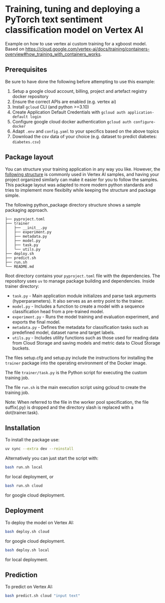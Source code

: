 # Training, tuning and deploying a PyTorch text sentiment classification model on Vertex AI

Example on how to use vertex ai custom training for a xgboost model. Based on <https://cloud.google.com/vertex-ai/docs/training/containers-overview#how_training_with_containers_works>.

## Prerequisites

Be sure to have done the following before attempting to use this example:

1. Setup a google cloud account, billing, project and artefact registry docker repository
2. Ensure the correct APIs are enabled (e.g. vertex ai)
3. Install `gcloud` CLI (and python >=3.10)
4. Create Application Default Credentials with `gcloud auth application-default login`
5. Configure google cloud docker authentication `gcloud auth configure-docker`
6. Adapt `.env` and `config.yaml` to your specifics based on the above topics
7. Download the csv data of your choice (e.g. dataset to predict diabetes: `diabetes.csv`)

## Package layout

You can structure your training application in any way you like. However, the [following structure](https://cloud.google.com/vertex-ai/docs/training/create-python-pre-built-container#structure) is commonly used in Vertex AI samples, and having your project organized similarly can make it easier for you to follow the samples. This package layout was adapted to more modern python standards and tries to implement more flexibilty while keeping the structure and package simple.

The following python_package directory structure shows a sample packaging approach.

```text
├── pyproject.toml
├── trainer
│   ├── __init__.py
│   ├── experiment.py
│   ├── metadata.py
│   ├── model.py
│   ├── task.py
│   └── utils.py
├── deploy.sh
├── predict.sh
├── run.sh
└── README.md
```

Root directory contains your `pyproject.toml` file with the dependencies. The repository uses `uv` to manage package building and dependencies.
Inside trainer directory:

- `task.py` - Main application module initializes and parse task arguments (hyperparameters). It also serves as an entry point to the trainer.
- `model.py` - Includes a function to create a model with a sequence classification head from a pre-trained model.
- `experiment.py` - Runs the model training and evaluation experiment, and exports the final model.
- `metadata.py` - Defines the metadata for classification tasks such as predefined model, dataset name and target labels.
- `utils.py` - Includes utility functions such as those used for reading data from Cloud Storage and saving models and metric data to Cloud Storage buckets.

The files setup.cfg and setup.py include the instructions for installing the `trainer` package into the operating environment of the Docker image.

The file `trainer/task.py` is the Python script for executing the custom training job.

The file `run.sh` is the main execution script using gcloud to create the training job.

Note: When referred to the file in the worker pool specification, the file suffix(.py) is dropped and the directory slash is replaced with a dot(trainer.task).

## Installation

To install the package use:

```bash
uv sync --extra dev --reinstall
```

Alternatively you can just start the script with:

```bash
bash run.sh local
```

for local deployment, or

```bash
bash run.sh cloud
```

for google cloud deployment.

## Deployment

To deploy the model on Vertex AI:

```bash
bash deploy.sh cloud
```

for google cloud deployment.

```bash
bash deploy.sh local
```

for local deployment.

## Prediction

To predict on Vertex AI:

```bash
bash predict.sh cloud "input text"
```
